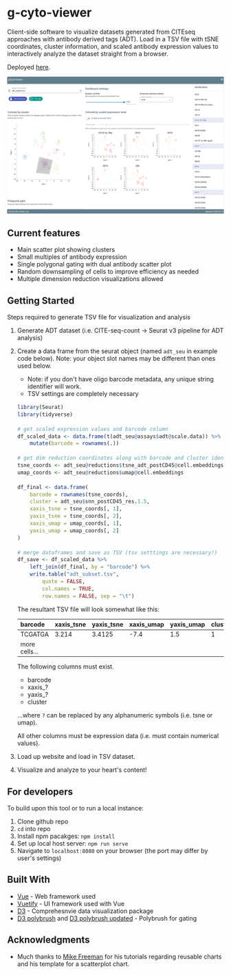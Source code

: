 # g-cyto-viewer

Client-side software to visualize datasets generated from CITEseq approaches with antibody derived tags (ADT). Load in a TSV file with tSNE coordinates, cluster information, and scaled antibody expression values to interactively analyze the dataset straight from a browser.

Deployed [here](https://wuv21.github.io/g-cyto-viewer/).

![screenshot of website](img/screenshot.png)

## Current features
- Main scatter plot showing clusters
- Small multiples of antibody expression
- Single polygonal gating with dual antibody scatter plot
- Random downsampling of cells to improve efficiency as needed
- Multiple dimension reduction visualizations allowed

## Getting Started

Steps required to generate TSV file for visualization and analysis

1. Generate ADT dataset (i.e. CITE-seq-count -> Seurat v3 pipeline for ADT analysis)
2. Create a data frame from the seurat object (named `adt_seu` in example code below). Note: your object slot names may be different than ones used below.
    - Note: if you don't have oligo barcode metadata, any unique string identifier will work.
    - TSV settings are completely necessary

    ```r
    library(Seurat)
    library(tidyverse)
    
    # get scaled expression values and barcode column
    df_scaled_data <- data.frame(t(adt_seu@assays$adt@scale.data)) %>%
        mutate(barcode = rownames(.))

    # get dim reduction coordinates along with barcode and cluster identity
    tsne_coords <- adt_seu@reductions$tsne_adt_postCD45@cell.embeddings
    umap_coords <- adt_seu@reductions$umap@cell.embeddings

    df_final <- data.frame(
        barcode = rownames(tsne_coords),
        cluster = adt_seu$snn_postCD45_res.1.5,
        xaxis_tsne = tsne_coords[, 1],
        yaxis_tsne = tsne_coords[, 2],
        xaxis_umap = umap_coords[, 1],
        yaxis_umap = umap_coords[, 2]
    )

    # merge dataframes and save as TSV (tsv setttings are necessary!)
    df_save <- df_scaled_data %>%
        left_join(df_final, by = "barcode") %>%
        write.table("adt_subset.tsv",
            quote = FALSE,
            col.names = TRUE,
            row.names = FALSE, sep = "\t")
    ````

    The resultant TSV file will look somewhat like this:

    barcode | xaxis_tsne | yaxis_tsne | xaxis_umap | yaxis_umap | cluster | CD3 | CD4 | CD5 | CD8 | more_markers
    --- | --- | --- | --- | --- | --- | --- | --- | --- | --- | ---
    TCGATGA | 3.214 | 3.4125 | -7.4 | 1.5 | 1 | -0.5 | 0.5 | 0.4 | 0.6 | etc...
    more cells... | | | | | | | | | | 

    The following columns must exist.
    - barcode
    - xaxis_?
    - yaxis_? 
    - cluster

    ...where `?` can be replaced by any alphanumeric symbols (i.e. tsne or umap).

    All other columns must be expression data (i.e. must contain numerical values).

3. Load up website and load in TSV dataset.
4. Visualize and analyze to your heart's content!

## For developers
To build upon this tool or to run a local instance:
1. Clone github repo
2. `cd` into repo
3. Install npm pacakges: `npm install`
4. Set up local host server: `npm run serve`
5. Navigate to `localhost:8080` on your browser (the port may differ by user's settings)

## Built With

* [Vue](https://vuejs.org/) - Web framework used
* [Vuetify](https://vuetifyjs.com/en/) - UI framework used with Vue
* [D3](https://d3js.org/) - Comprehesnvie data visualization package
* [D3 polybrush](https://gist.github.com/gtb104/3667340) and [D3 polybrush updated](http://bl.ocks.org/junwang23/bfcf242c09f0aaa0d6a27cdc84285a8e) - Polybrush for gating

## Acknowledgments

* Much thanks to [Mike Freeman](https://info474-s17.github.io/book/d3-reusability.html) for his tutorials regarding reusable charts and his template for a scatterplot chart.
